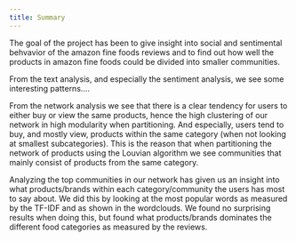 ```yaml
---
title: Summary
---
```


The goal of the project has been to give insight into social and sentimental behvavior of the amazon fine foods reviews and to find out how well the products in amazon fine foods could be divided into smaller communities.

From the text analysis, and especially the sentiment analysis, we see some interesting patterns....

From the network analysis we see that there is a clear tendency for users to either buy or view the same products, hence the high clustering of our network in high modularity when partitioning. And especially, users tend to buy, and mostly view, products within the same category (when not looking at smallest subcategories). This is the reason that when partitioning the network of products using the Louvian algorithm we see communities that mainly consist of products from the same category. 

Analyzing the top communities in our network has given us an insight into what products/brands within each category/community the users has most to say about. We did this by looking at the most popular words as measured by the TF-IDF and as shown in the wordclouds. We found no surprising results when doing this, but found what products/brands dominates the different food categories as measured by the reviews.



